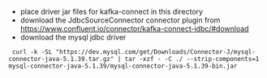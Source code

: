  - place driver jar files for kafka-connect in this directory
 - download the JdbcSourceConnector connector plugin from https://www.confluent.io/connector/kafka-connect-jdbc/#download
 - download the mysql jdbc driver

```
 curl -k -SL "https://dev.mysql.com/get/Downloads/Connector-J/mysql-connector-java-5.1.39.tar.gz" | tar -xzf - -C ./ --strip-components=1 mysql-connector-java-5.1.39/mysql-connector-java-5.1.39-bin.jar
```
